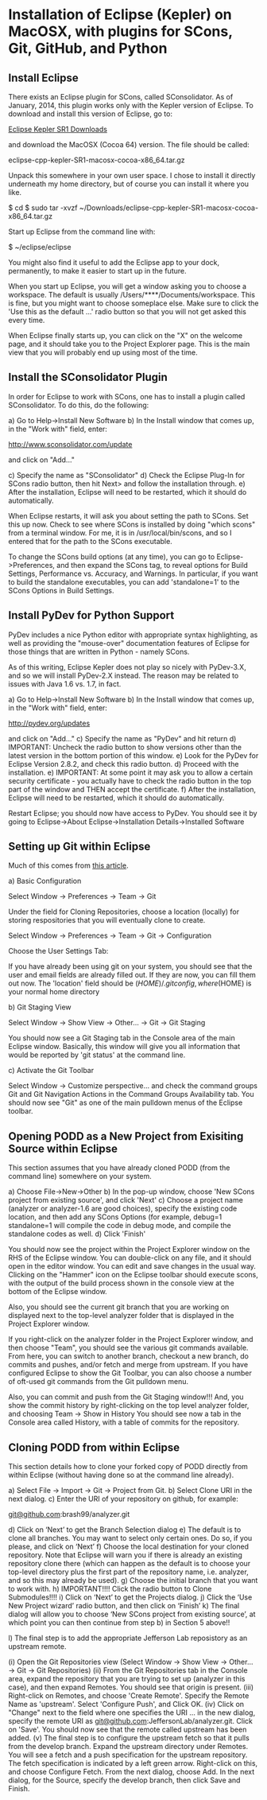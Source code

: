 Installation of Eclipse (Kepler) on MacOSX, with plugins for SCons, Git, GitHub, and Python
===========================================================================================

Install Eclipse
---------------

There exists an Eclipse plugin for SCons, called SConsolidator.  As of
January, 2014, this plugin works only with the Kepler version of
Eclipse.  To download and install this version of Eclipse, go to:

[Eclipse Kepler SR1 Downloads](http://www.eclipse.org/downloads/packages/eclipse-ide-cc-developers/keplersr1)

and download the MacOSX (Cocoa 64) version.  The file should be called:

eclipse-cpp-kepler-SR1-macosx-cocoa-x86_64.tar.gz

Unpack this somewhere in your own user space.  I chose to install it
directly underneath my home directory, but of course you can install
it where you like.

$ cd
$ sudo tar -xvzf ~/Downloads/eclipse-cpp-kepler-SR1-macosx-cocoa-x86_64.tar.gz

Start up Eclipse from the command line with:

$ ~/eclipse/eclipse

You might also find it useful to add the Eclipse app to your dock,
permanently, to make it easier to start up in the future.

When you start up Eclipse, you will get a window asking you to choose
a workspace.  The default is usually /Users/****/Documents/workspace.
This is fine, but you might want to choose someplace else.  Make sure
to click the 'Use this as the default ...' radio button so that you
will not get asked this every time.

When Eclipse finally starts up, you can click on the "X" on the
welcome page, and it should take you to the Project Explorer page.
This is the main view that you will probably end up using most of the
time.

Install the SConsolidator Plugin
--------------------------------

In order for Eclipse to work with SCons, one has to install a plugin
called SConsolidator.  To do this, do the following:

a) Go to Help->Install New Software
b) In the Install window that comes up, in the "Work with" field, enter:

http://www.sconsolidator.com/update

and click on "Add..."

c) Specify the name as "SConsolidator"
d) Check the Eclipse Plug-In for SCons radio button, then hit Next>
and follow the installation through.
e) After the installation, Eclipse will need to be restarted, which it
should do automatically.

When Eclipse restarts, it will ask you about setting the path to
SCons.  Set this up now.  Check to see where SCons is installed by
doing "which scons" from a terminal window.  For me, it is in
/usr/local/bin/scons, and so I entered that for the path to the SCons
executable.

To change the SCons build options (at any time), you can go to
Eclipse->Preferences, and then expand the SCons tag, to reveal options
for Build Settings, Performance vs. Accuracy, and Warnings.  In
particular, if you want to build the standalone executables, you can
add 'standalone=1' to the SCons Options in Build Settings.

Install PyDev for Python Support
--------------------------------

PyDev includes a nice Python editor with appropriate syntax
highlighting, as well as providing the "mouse-over" documentation
features of Eclipse for those things that are written in Python -
namely SCons.

As of this writing, Eclipse Kepler does not play so nicely with
PyDev-3.X, and so we will install PyDev-2.X instead.  The reason may
be related to issues with Java 1.6 vs. 1.7, in fact.

a) Go to Help->Install New Software
b) In the Install window that comes up, in the "Work with" field, enter:

http://pydev.org/updates

and click on "Add..."
c) Specify the name as "PyDev" and hit return
d) IMPORTANT: Uncheck the radio button to show versions other than the
latest version in the bottom portion of this window.
e) Look for the PyDev for Eclipse Version 2.8.2, and check this radio button.
d) Proceed with the installation.
e) IMPORTANT: At some point it may ask you to allow a certain security
certificate - you actually have to check the radio button in the top
part of the window and THEN accept the certificate.
f) After the installation, Eclipse will need to be restarted, which it
should do automatically.

Restart Eclipse; you should now have access to PyDev. You should see
it by going to Eclipse->About Eclipse->Installation Details->Installed
Software

Setting up Git within Eclipse
-----------------------------

Much of this comes from [this article](http://www.vogella.com/tutorials/EclipseGit/article.html).

a)  Basic Configuration

Select Window → Preferences → Team → Git

Under the field for Cloning Repositories, choose a location (locally) for storing respositories that
you will eventually clone to create.

Select Window → Preferences → Team → Git → Configuration

Choose the User Settings Tab:

If you have already been using git on your system, you should see that the user and email fields 
are already filled out.  If they are now, you can fill them out now.  The 'location' field should
be ($HOME)/.gitconfig, where ($HOME) is your normal home directory

b)  Git Staging View

Select Window → Show View → Other... → Git → Git Staging

You should now see a Git Staging tab in the Console area of the main Eclipse window.  Basically, this
window will give you all information that would be reported by 'git status' at the command line.

c) Activate the Git Toolbar

Select Window → Customize perspective... and check the command groups Git and Git Navigation Actions
in the Command Groups Availability tab.  You should now see "Git" as one of the main pulldown menus
of the Eclipse toolbar.
 
Opening PODD as a New Project from Exisiting Source within Eclipse
------------------------------------------------------------------

This section assumes that you have already cloned PODD (from the command line) somewhere on your system.

a) Choose File->New->Other
b) In the pop-up window, choose 'New SCons project from existing source', and click 'Next'
c) Choose a project name (analyzer or analyzer-1.6 are good choices), specify the existing code location, and
then add any SCons Options (for example, debug=1 standalone=1 will compile the code in debug
mode, and compile the standalone codes as well.
d) Click 'Finish'

You should now see the project within the Project Explorer window on the RHS of the Eclipse window.
You can double-click on any file, and it should open in the editor window.  You can edit and save
changes in the usual way.  Clicking on the "Hammer" icon on the Eclipse toolbar should execute
scons, with the output of the build process shown in the console view at the bottom of the Eclipse
window.

Also, you should see the current git branch that you are working on displayed next to the 
top-level analyzer folder that is displayed in the Project Explorer window.

If you right-click on the analyzer folder in the Project Explorer window, and then choose "Team", you
should see the various git commands available.  From here, you can switch to another branch,
checkout a new branch, do commits and pushes, and/or fetch and merge from upstream.  If you have
configured Eclipse to show the Git Toolbar, you can also choose a number of oft-used git commands
from the Git pulldown menu.

Also, you can commit and push from the Git Staging window!!!  And, you show the commit history
by right-clicking on the top level analyzer folder, and choosing Team -> Show in History
You should see now a tab in the Console area called History, with a table of commits for the repository.

Cloning PODD from within Eclipse
--------------------------------

This section details how to clone your forked copy of PODD directly from within Eclipse (without
having done so at the command line already).

a) Select File → Import → Git → Project from Git.
b) Select Clone URI in the next dialog.
c) Enter the URI of your repository on github, for example:

git@github.com:brash99/analyzer.git

d) Click on ‘Next’ to get the Branch Selection dialog
e) The default is to clone all branches.  You may want to select only certain ones.  Do so, 
if you please, and click on ‘Next’
f) Choose the local destination for your cloned repository.  Note that Eclipse will
warn you if there is already an existing repository clone there (which can happen as the 
default is to choose your top-level directory plus the first part of the repository name, 
i.e. analyzer, and so this may already be used).
g) Choose the initial branch that you want to work with.
h) IMPORTANT!!!!  Click the radio button to Clone Submodules!!!!
i) Click on ‘Next’ to get the Projects dialog.
j) Click the ‘Use New Project wizard’ radio button, and then click on ‘Finish’
k)  The final dialog will allow you to choose ‘New SCons project from existing source’, at 
which point you can then continue from step b) in Section 5 above!! 

l) The final step is to add the appropriate Jefferson Lab reposistory as an upstream remote.

(i) Open the Git Repositories view (Select Window → Show View → Other... → Git → Git Repositories)
(ii) From the Git Repositories tab in the Console area, expand the repository that you are trying
to set up (analyzer in this case), and then expand Remotes.  You should see that origin is present.
(iii) Right-click on Remotes, and choose 'Create Remote'.  Specify the Remote Name as 'upstream'. Select
'Configure Push', and Click OK.
(iv) Click on "Change" next to the field where one specifies the URI ... in the new dialog, specify
the remote URI as git@github.com:JeffersonLab/analyzer.git.  Click on 'Save'.  You should now see that the
remote called upstream has been added.
(v)  The final step is to configure the upstream fetch so that it pulls from the develop branch.  Expand
the upstream directory under Remotes.  You will see a fetch and a push specification for the upstream
repository.  The fetch specification is indicated by a left green arrow.  Right-click on this, and 
choose Configure Fetch.  From the next dialog, choose Add.  In the next dialog, for the Source, specify
the develop branch, then click Save and Finish.

